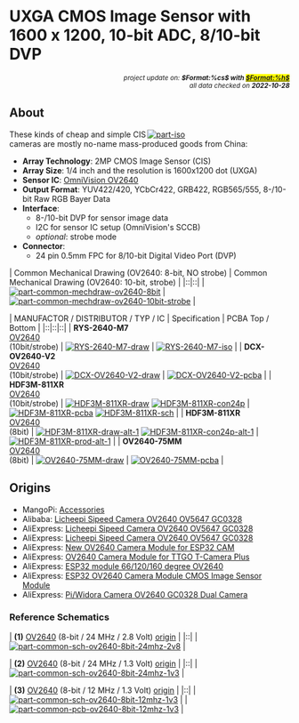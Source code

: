 # UXGA CMOS Image Sensor with 1600 x 1200, 10-bit ADC, 8/10-bit DVP

<div style="display:flex;justify-content:right;">
<small><em>project update on: <strong>$Format:%cs$ with <mark><a href="https://github.com/tiacsys/bridle-electronic/commits/$Format:%h$" title="$Format:%B$" target="_blank">$Format:%h$</a></mark></strong></em></small>
</div>
<div style="display:flex;justify-content:right;">
<small><em>all data checked on <strong>2022-10-28</strong></em></small>
</div>

## About

<span style="width:256px;float:right;">[![part-iso]][part-iso]</span>

[part-iso]: electronic/devices/CAM-CIS-UXGA-1600x1200-10bit-ADC-24P-0.5-FPC-8-10bit-DVP/RYS-2640-M7/part-iso.png "UXGA CIS 10-bit ADC 1600x1200 8/10-bit DVP"

These kinds of cheap and simple CIS cameras are mostly no-name mass-produced
goods from China:

* **Array Technology**: 2MP CMOS Image Sensor (CIS)
* **Array Size**: 1/4 inch and the resolution is 1600x1200 dot (UXGA)
* **Sensor IC**: [OmniVision OV2640]
* **Output Format**: YUV422/420, YCbCr422, GRB422, RGB565/555, 8-/10-bit Raw RGB Bayer Data
* **Interface**:
  * 8-/10-bit DVP for sensor image data
  * I2C for sensor IC setup (OmniVision's SCCB)
  * *optional*: strobe mode
* **Connector**:
  * 24 pin 0.5mm FPC for 8/10-bit Digital Video Port (DVP)

[OmniVision OV2640]: index.php?dir=electronic/components/omnivision/OV2640 "1600x1200 10-bit UXGA CMOS Image Sensor"

| Common Mechanical Drawing (OV2640: 8-bit, NO strobe) | Common Mechanical Drawing (OV2640: 10-bit, strobe) |
|::|::|
| [![part-common-mechdraw-ov2640-8bit]][part-common-mechdraw-ov2640-8bit] | [![part-common-mechdraw-ov2640-10bit-strobe]][part-common-mechdraw-ov2640-10bit-strobe] |

[part-common-mechdraw-ov2640-8bit]: electronic/devices/CAM-CIS-UXGA-1600x1200-10bit-ADC-24P-0.5-FPC-8-10bit-DVP/ali-drawing-ov2640-8bit-cam.png "UXGA CIS 8-bit Common Mechanical Drawing"
[part-common-mechdraw-ov2640-10bit-strobe]: electronic/devices/CAM-CIS-UXGA-1600x1200-10bit-ADC-24P-0.5-FPC-8-10bit-DVP/ali-drawing-ov2640-10bit-strobe-cam.png "UXGA CIS 10-bit strobe Common Mechanical Drawing"

| MANUFACTOR / DISTRIBUTOR / TYP / IC | Specification | PCBA Top / Bottom |
|::|::|::|
| **RYS-2640-M7** <br/> [OV2640][OmniVision OV2640] <br/> (10bit/strobe) | [![RYS-2640-M7-draw]][RYS-2640-M7-draw] | [![RYS-2640-M7-iso]][RYS-2640-M7-iso] |
| **DCX-OV2640-V2** <br/> [OV2640][OmniVision OV2640] <br/> (10bit/strobe) | [![DCX-OV2640-V2-draw]][DCX-OV2640-V2-draw] | [![DCX-OV2640-V2-pcba]][DCX-OV2640-V2-pcba] |
| **HDF3M-811XR** <br/> [OV2640][OmniVision OV2640] <br/> (10bit/strobe) | [![HDF3M-811XR-draw]][HDF3M-811XR-draw]  [![HDF3M-811XR-con24p]][HDF3M-811XR-con24p] | [![HDF3M-811XR-pcba]][HDF3M-811XR-pcba]  [![HDF3M-811XR-sch]][HDF3M-811XR-sch] |
| **HDF3M-811XR** <br/> [OV2640][OmniVision OV2640] <br/> (8bit) | [![HDF3M-811XR-draw-alt-1]][HDF3M-811XR-draw-alt-1]  [![HDF3M-811XR-con24p-alt-1]][HDF3M-811XR-con24p-alt-1] | [![HDF3M-811XR-prod-alt-1]][HDF3M-811XR-prod-alt-1] |
| **OV2640-75MM** <br/> [OV2640][OmniVision OV2640] <br/> (8bit) | [![OV2640-75MM-draw]][OV2640-75MM-draw] | [![OV2640-75MM-pcba]][OV2640-75MM-pcba] |

[RYS-2640-M7-draw]: electronic/devices/CAM-CIS-UXGA-1600x1200-10bit-ADC-24P-0.5-FPC-8-10bit-DVP/RYS-2640-M7/part-draw.jpg "RYS-2640-M7 Mechanical Drawing"
[RYS-2640-M7-iso]: electronic/devices/CAM-CIS-UXGA-1600x1200-10bit-ADC-24P-0.5-FPC-8-10bit-DVP/RYS-2640-M7/part-iso.png "RYS-2640-M7 PCBA Perspective View"

[DCX-OV2640-V2-draw]: electronic/devices/CAM-CIS-UXGA-1600x1200-10bit-ADC-24P-0.5-FPC-8-10bit-DVP/DCX-OV2640-V2/part-draw.jpg "DCX-OV2640-V2 Mechanical Drawing"
[DCX-OV2640-V2-pcba]: electronic/devices/CAM-CIS-UXGA-1600x1200-10bit-ADC-24P-0.5-FPC-8-10bit-DVP/DCX-OV2640-V2/part-pcba.png "DCX-OV2640-V2 PCBA Top / Bottom View"

[HDF3M-811XR-con24p]: electronic/devices/CAM-CIS-UXGA-1600x1200-10bit-ADC-24P-0.5-FPC-8-10bit-DVP/HDF3M-811XR/part-con24p.jpg "HDF3M-811XR Connector Pin Assignment"
[HDF3M-811XR-draw]: electronic/devices/CAM-CIS-UXGA-1600x1200-10bit-ADC-24P-0.5-FPC-8-10bit-DVP/HDF3M-811XR/part-draw.jpg "HDF3M-811XR Mechanical Drawing"
[HDF3M-811XR-pcba]: electronic/devices/CAM-CIS-UXGA-1600x1200-10bit-ADC-24P-0.5-FPC-8-10bit-DVP/HDF3M-811XR/part-pcba.png "HDF3M-811XR PCBA Top / Bottom View"
[HDF3M-811XR-sch]: electronic/devices/CAM-CIS-UXGA-1600x1200-10bit-ADC-24P-0.5-FPC-8-10bit-DVP/HDF3M-811XR/part-sch.jpg "HDF3M-811XR Schematic"
[HDF3M-811XR-prod-alt-1]: electronic/devices/CAM-CIS-UXGA-1600x1200-10bit-ADC-24P-0.5-FPC-8-10bit-DVP/HDF3M-811XR/part-prod-alt-1.jpg "HDF3M-811XR Alternative w/o Strobe Mode"
[HDF3M-811XR-con24p-alt-1]: electronic/devices/CAM-CIS-UXGA-1600x1200-10bit-ADC-24P-0.5-FPC-8-10bit-DVP/HDF3M-811XR/part-con24p-alt-1.jpg "HDF3M-811XR Connector Pin Assignment"
[HDF3M-811XR-draw-alt-1]: electronic/devices/CAM-CIS-UXGA-1600x1200-10bit-ADC-24P-0.5-FPC-8-10bit-DVP/HDF3M-811XR/part-draw-alt-1.jpg "HDF3M-811XR Mechanical Drawing"

[OV2640-75MM-draw]: electronic/devices/CAM-CIS-UXGA-1600x1200-10bit-ADC-24P-0.5-FPC-8-10bit-DVP/OV2640-75MM/part-draw.png "OV2640-75MM Mechanical Drawing"
[OV2640-75MM-pcba]: electronic/devices/CAM-CIS-UXGA-1600x1200-10bit-ADC-24P-0.5-FPC-8-10bit-DVP/OV2640-75MM/part-pcba.png "OV2640-75MM PCBA Top / Bottom View"

## Origins

* MangoPi: [Accessories](https://mangopi.org/doku.php?id=accessories&rev=1657178166)
* Alibaba: [Licheepi Sipeed Camera OV2640 OV5647 GC0328](https://www.alibaba.com/product-detail/Lichee-pi-Camera-OV2640-OV5647-M12_1600290944138.html)
* AliExpress: [Licheepi Sipeed Camera OV2640 OV5647 GC0328](https://www.aliexpress.com/item/1005003317184621.html)
* AliExpress: [Licheepi Sipeed Camera OV2640 OV5647 GC0328](https://www.aliexpress.com/item/1005002907961007.html)
* AliExpress: [New OV2640 Camera Module for ESP32 CAM](https://www.aliexpress.com/item/1005004518669324.html)
* AliExpress: [OV2640 Camera Module for TTGO T-Camera Plus](https://www.aliexpress.com/item/1005001321193803.html)
* AliExpress: [ESP32 module 66/120/160 degree OV2640](https://www.aliexpress.com/item/1005002260523682.html)
* AliExpress: [ESP32 OV2640 Camera Module CMOS Image Sensor Module](https://www.aliexpress.com/item/4000061425990.html)
* AliExpress: [Pi/Widora Camera OV2640 GC0328 Dual Camera](https://de.aliexpress.com/item/1005004575626641.html)

### Reference Schematics

| **(1)** [OV2640][OmniVision OV2640] (8-bit / 24 MHz / 2.8 Volt) [origin](https://blog.csdn.net/weixin_34199764/article/details/112381435) |
|::|
| [![part-common-sch-ov2640-8bit-24mhz-2v8]][part-common-sch-ov2640-8bit-24mhz-2v8] |

[part-common-sch-ov2640-8bit-24mhz-2v8]: electronic/devices/CAM-CIS-UXGA-1600x1200-10bit-ADC-24P-0.5-FPC-8-10bit-DVP/csdn-112381435-sch-ov2640-8bit-24mhz-2v8.jpg "OV2640 Reference Schematic 1"

| **(2)** [OV2640][OmniVision OV2640] (8-bit / 24 MHz / 1.3 Volt) [origin](https://www.aliexpress.com/i/4000181941178.html) |
|::|
| [![part-common-sch-ov2640-8bit-24mhz-1v3]][part-common-sch-ov2640-8bit-24mhz-1v3] |

[part-common-sch-ov2640-8bit-24mhz-1v3]: electronic/devices/CAM-CIS-UXGA-1600x1200-10bit-ADC-24P-0.5-FPC-8-10bit-DVP/csdn-112381435-sch-ov2640-8bit-24mhz-1v3.jpg "OV2640 Reference Schematic 2"

| **(3)** [OV2640][OmniVision OV2640] (8-bit / 12 MHz / 1.3 Volt) [origin](https://www.roboter-bausatz.de/p/ov2640-kameramodul-cmos-sensor-2-mp) |
|::|
| [![part-common-sch-ov2640-8bit-12mhz-1v3]][part-common-sch-ov2640-8bit-12mhz-1v3] |
| [![part-common-pcb-ov2640-8bit-12mhz-1v3]][part-common-pcb-ov2640-8bit-12mhz-1v3] |

[part-common-sch-ov2640-8bit-12mhz-1v3]: electronic/devices/CAM-CIS-UXGA-1600x1200-10bit-ADC-24P-0.5-FPC-8-10bit-DVP/csdn-112381435-sch-ov2640-8bit-12mhz-1v3.jpg "OV2640 Reference Schematic 3"
[part-common-pcb-ov2640-8bit-12mhz-1v3]: electronic/devices/CAM-CIS-UXGA-1600x1200-10bit-ADC-24P-0.5-FPC-8-10bit-DVP/csdn-112381435-pcb-ov2640-8bit-12mhz-1v3.jpg "OV2640 Reference PCB Layout 3"
